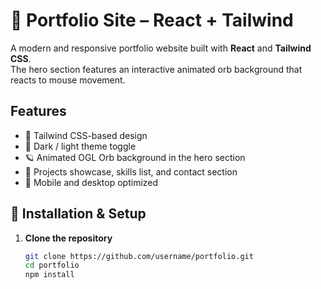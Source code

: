 # 🌌 Portfolio Site – React + Tailwind

A modern and responsive portfolio website built with **React** and **Tailwind CSS**.  
The hero section features an interactive animated orb background that reacts to mouse movement.

## Features

- 🎨 Tailwind CSS-based design
- 🌙 Dark / light theme toggle
- 🪐 Animated OGL Orb background in the hero section
- 📂 Projects showcase, skills list, and contact section
- 📱 Mobile and desktop optimized

## 🚀 Installation & Setup

1. **Clone the repository**

   ```bash
   git clone https://github.com/username/portfolio.git
   cd portfolio
   npm install